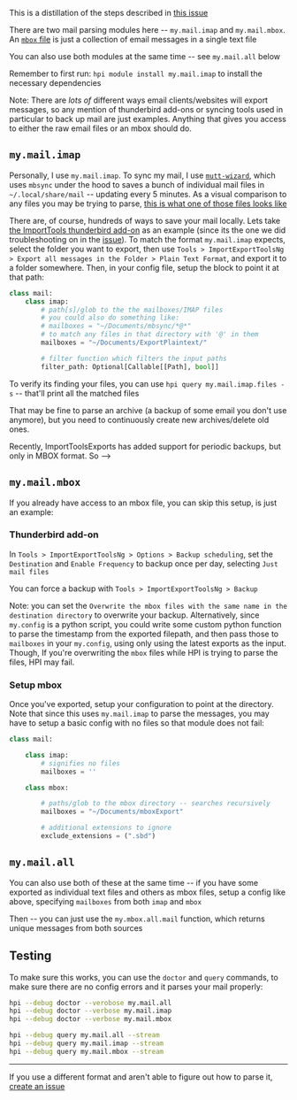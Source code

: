 This is a distillation of the steps described in [this issue](https://github.com/purarue/HPI/issues/15)

There are two mail parsing modules here -- `my.mail.imap` and `my.mail.mbox`. An [`mbox` file](https://docs.python.org/3/library/mailbox.html) is just a collection of email messages in a single text file

You can also use both modules at the same time -- see `my.mail.all` below

Remember to first run: `hpi module install my.mail.imap` to install the necessary dependencies

Note: There are _lots of_ different ways email clients/websites will export messages, so any mention of thunderbird add-ons or syncing tools used in particular to back up mail are just examples. Anything that gives you access to either the raw email files or an mbox should do.

## `my.mail.imap`

Personally, I use `my.mail.imap`. To sync my mail, I use [`mutt-wizard`](https://github.com/LukeSmithxyz/mutt-wizard/), which uses `mbsync` under the hood to saves a bunch of individual mail files in `~/.local/share/mail` -- updating every 5 minutes. As a visual comparison to any files you may be trying to parse, [this is what one of those files looks like](https://gist.github.com/purarue/5a629efacd72e7c28de0930f7e3ed8cf)

There are, of course, hundreds of ways to save your mail locally. Lets take [the ImportTools thunderbird add-on](https://addons.thunderbird.net/en-US/thunderbird/addon/importexporttools-ng/) as an example (since its the one we did troubleshooting on in the [issue](https://github.com/purarue/HPI/issues/15)). To match the format `my.mail.imap` expects, select the folder you want to export, then use `Tools > ImportExportToolsNg > Export all messages in the Folder > Plain Text Format`, and export it to a folder somewhere. Then, in your config file, setup the block to point it at that path:

```python
class mail:
    class imap:
        # path[s]/glob to the the mailboxes/IMAP files
        # you could also do something like:
        # mailboxes = "~/Documents/mbsync/*@*"
        # to match any files in that directory with '@' in them
        mailboxes = "~/Documents/ExportPlaintext/"

        # filter function which filters the input paths
        filter_path: Optional[Callable[[Path], bool]]
```

To verify its finding your files, you can use `hpi query my.mail.imap.files -s` -- that'll print all the matched files

That may be fine to parse an archive (a backup of some email you don't use anymore), but you need to continuously create new archives/delete old ones.

Recently, ImportToolsExports has added support for periodic backups, but only in MBOX format. So -->

## `my.mail.mbox`

If you already have access to an mbox file, you can skip this setup, is just an example:

### Thunderbird add-on

In `Tools > ImportExportToolsNg > Options > Backup scheduling`, set the `Destination` and `Enable Frequency` to backup once per day, selecting `Just mail files`

You can force a backup with `Tools > ImportExportToolsNg > Backup`

Note: you can set the `Overwrite the mbox files with the same name in the destination directory` to overwrite your backup. Alternatively, since `my.config` is a python script, you could write some custom python function to parse the timestamp from the exported filepath, and then pass those to `mailboxes` in your `my.config`, using only using the latest exports as the input. Though, If you're overwriting the `mbox` files while HPI is trying to parse the files, HPI may fail.

### Setup mbox

Once you've exported, setup your configuration to point at the directory. Note that since this uses `my.mail.imap` to parse the messages, you may have to setup a basic config with no files so that module does not fail:

```python
class mail:

    class imap:
        # signifies no files
        mailboxes = ''

    class mbox:

        # paths/glob to the mbox directory -- searches recursively
        mailboxes = "~/Documents/mboxExport"

        # additional extensions to ignore
        exclude_extensions = (".sbd")
```

## `my.mail.all`

You can also use both of these at the same time -- if you have some exported as individual text files and others as mbox files, setup a config like above, specifying `mailboxes` from both `imap` and `mbox`

Then -- you can just use the `my.mbox.all.mail` function, which returns unique messages from both sources

## Testing

To make sure this works, you can use the `doctor` and `query` commands, to make sure there are no config errors and it parses your mail properly:

```bash
hpi --debug doctor --verobose my.mail.all
hpi --debug doctor --verbose my.mail.imap
hpi --debug doctor --verbose my.mail.mbox
```

```bash
hpi --debug query my.mail.all --stream
hpi --debug query my.mail.imap --stream
hpi --debug query my.mail.mbox --stream
```

---

If you use a different format and aren't able to figure out how to parse it, [create an issue](https://github.com/purarue/HPI/issues/new)
